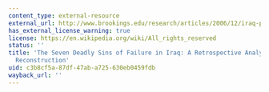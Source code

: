 ```yaml
---
content_type: external-resource
external_url: http://www.brookings.edu/research/articles/2006/12/iraq-pollack
has_external_license_warning: true
license: https://en.wikipedia.org/wiki/All_rights_reserved
status: ''
title: 'The Seven Deadly Sins of Failure in Iraq: A Retrospective Analysis of the
  Reconstruction'
uid: c3b8cf5a-87df-47ab-a725-630eb0459fdb
wayback_url: ''
---
```

